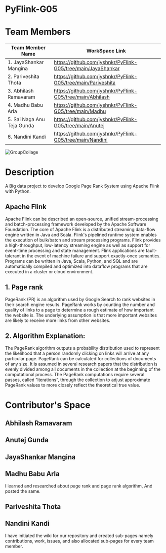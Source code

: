 # PyFlink-G05

# Team Members
| Team Member Name           | WorkSpace Link
| ---------------------------|-------------------------|
| 1. JayaShankar Mangina     |https://github.com/jyshnkr/PyFlink-G05/tree/main/JayaShankar                 |
| 2. Pariveshita Thota       |https://github.com/jyshnkr/PyFlink-G05/tree/main/Pariveshita                 |
| 3. Abhilash Ramavaram      |https://github.com/jyshnkr/PyFlink-G05/tree/main/Abhilash                    |
| 4. Madhu Babu Arla         |https://github.com/jyshnkr/PyFlink-G05/tree/main/Madhu                       |
| 5. Sai Naga Anu Teja Gunda |https://github.com/jyshnkr/PyFlink-G05/tree/main/Anutej                      |   
| 6. Nandini Kandi           |https://github.com/jyshnkr/PyFlink-G05/tree/main/Nandini                     |

![GroupCollage](https://user-images.githubusercontent.com/77635770/160168682-61663fb8-2c84-4ed7-8c64-f7e6310d3474.jpeg)

# Description                         
                         
A Big data project to develop Google Page Rank System using Apache Flink with Python.

## Apache Flink

Apache Flink can be described an open-source, unified stream-processing and batch-processing framework developed by the Apache Software Foundation. 
The core of Apache Flink is a distributed streaming data-flow engine written in Java and Scala.
Flink's pipelined runtime system enables the execution of bulk/batch and stream processing programs.
Flink provides a high-throughput, low-latency streaming engine as well as support for event-time processing and state management.
Flink applications are fault-tolerant in the event of machine failure and support exactly-once semantics. 
Programs can be written in Java, Scala, Python, and SQL and are automatically compiled and optimized  into dataflow programs that are executed in a cluster or cloud environment.


## 1. Page rank

PageRank (PR) is an algorithm used by Google Search to rank websites in their search engine results. PageRank works by counting the number and quality of links to a page to determine a rough estimate of how important the website is. The underlying assumption is that more important websites are likely to receive more links from other websites.

## 2. Algorithm Explanation:

The PageRank algorithm outputs a probability distribution used to represent the likelihood that a person randomly clicking on links will arrive at any particular page. PageRank can be calculated for collections of documents of any size. It is assumed in several research papers that the distribution is evenly divided among all documents in the collection at the beginning of the computational process. The PageRank computations require several passes, called “iterations”, through the collection to adjust approximate PageRank values to more closely reflect the theoretical true value.

# Contributor's Space

## Abhilash Ramavaram

## Anutej Gunda

## JayaShankar Mangina

## Madhu Babu Arla

I learned and researched about page rank and page rank algorithm, And posted the same.

## Pariveshita Thota


## Nandini Kandi

I have initiated the wiki for our repository and created sub-pages namely contributions, work, issues, and also allocated sub-pages for every team member.

